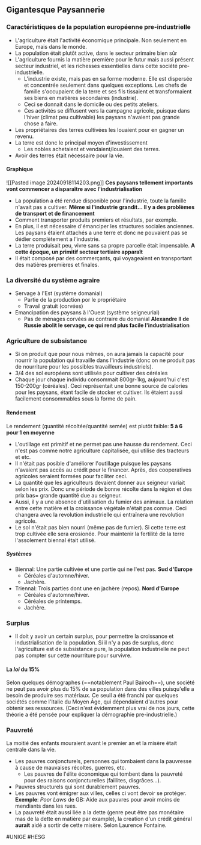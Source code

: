 ## Gigantesque Paysannerie
### Caractéristiques de la population européenne pre-industrielle
- L'agriculture était l'activité économique principale. Non seulement en Europe, mais dans le monde.
- La population était plutôt active, dans le secteur primaire bien sûr
- L'agriculture fournis la matière première pour le futur mais aussi présent secteur industriel, et les richesses essentielles dans cette société pre-industrielle.
	- L'industrie existe, mais pas en sa forme moderne. Elle est dispersée et concentrée seulement dans quelques exceptions. Les chefs de famille s'occupaient de la terre et ses fils tissaient et transformaient ses biens en matières secondaires (industrie).
	- Ceci se donnait dans le domicile ou des petits ateliers.
	- Ces activités se diffusent vers la campagne agricole, puisque dans l'hiver (climat peu cultivable) les paysans n'avaient pas grande chose a faire.
- Les propriétaires des terres cultivées les louaient pour en gagner un revenu.
- La terre est donc le principal moyen d'investissement
	- Les nobles achetaient et vendaient/louaient des terres.
- Avoir des terres était nécessaire pour la vie.
#### Graphique
![[Pasted image 20240918114203.png]]
**Ces paysans tellement importants vont commencer a disparaître avec l'industrialisation**
- La population a été rendue disponible pour l'industrie, toute la famille n'avait pas a cultiver.
**Même si l'industrie grandit... Il y a des problèmes de transport et de financement**
- Comment transporter produits premiers et résultats, par exemple.
- En plus, il est nécessaire d'émanciper les structures sociales anciennes. Les paysans étaient attachés a une terre et donc ne pouvaient pas se dédier complètement a l'industrie.
- La terre produisait peu, vivre sans sa propre parcelle était impensable.
**A cette époque, un primitif secteur tertiaire apparaît**
- Il était composé par des commerçants, qui voyageaient en transportant des matières premières et finales.
### La diversité du système agraire
- Servage à l'Est (système domanial)
	- Partie de la production por le propriétaire
	- Travail gratuit (corvées)
- Emancipation des paysans à l'Ouest (système seigneurial)
	- Pas de ménages corvées au contraire du domanial
**Alexandre II de Russie abolit le servage, ce qui rend plus facile l'industrialisation**
### Agriculture de subsistance
- Si on produit que pour nous mêmes, on aura jamais la capacité pour nourrir la population qui travaille dans l'industrie (donc on ne produit pas de nourriture pour les possibles travailleurs industriels).
- 3/4 des sol européens sont utilisés pour cultiver des céréales
- Chaque jour chaque individu consommait 800gr-1kg, aujourd'hui c'est 150-200gr (céréales). Ceci représentait une bonne source de calories pour les paysans, étant facile de stocker et cultiver. Ils étaient aussi facilement consommables sous la forme de pain.
#### Rendement
Le rendement (quantité récoltée/quantité semée) est plutôt faible: **5 à 6 pour 1 en moyenne**
- L'outillage est primitif et ne permet pas une hausse du rendement. Ceci n'est pas comme notre agriculture capitalisée, qui utilise des tracteurs et etc.
- Il n'était pas posible d'améliorer l'outillage puisque les paysans n'avaient pas accès au crédit pour le financer. Après, des cooperatives agricoles seraient formées pour faciliter ceci.
- La quantité que les agriculteurs devaient donner aux seigneur variait selon les prix. Donc une période de bonne récolte dans la région et des prix bas= grande quantité due au seigneur.
- Aussi, il y a une absence d'utilisation du fumier des animaux. La relation entre cette matière et la croissance végétale n'était pas connue. Ceci changera avec la revolution industrielle qui entraînera une revolution agricole.
- Le sol n'était pas bien nourri (même pas de fumier). Si cette terre est trop cultivée elle sera erosionée. Pour maintenir la fertilité de la terre l'assolement biennal était utilisé.
##### Systèmes
- Biennal: Une partie cultivée et une partie qui ne l'est pas. **Sud d'Europe**
	- Céréales d'automne/hiver.
	- Jachère.
- Triennal: Trois parties dont une en jachère (repos). **Nord d'Europe**
	- Céréales d'automne/hiver.
	- Céréales de printemps.
	- Jachère.
### Surplus
- Il doit y avoir un certain surplus, pour permettre la croissance et industrialisation de la population. Si il n'y a pas de surplus, donc l'agriculture est de subsistance pure, la population industrielle ne peut pas compter sur cette nourriture pour survivre.
#### La *loi* du 15%
Selon quelques démographes (==notablement Paul Bairoch==), une société ne peut pas avoir plus du 15% de sa population dans des villes puisqu'elle a besoin de produire ses matériaux.
Ce seuil a été franchi par quelques sociétés comme l'Italie du Moyen Âge, qui dépendaient d'autres pour obtenir ses ressources. (Ceci n'est évidemment plus vrai de nos jours, cette théorie a été pensée pour expliquer la démographie pre-industrielle.)
### Pauvreté
La moitié des enfants mouraient avant le premier an et la misère était centrale dans la vie.
- Les pauvres conjoncturels, personnes qui tombaient dans la pauvresse à cause de mauvaises récoltes, guerres, etc.
	- Les pauvres de l'élite économique qui tombent dans la pauvreté pour des raisons conjoncturelles (faillites, disgrâces...).
- Pauvres structurels qui sont durablement pauvres.
- Les pauvres vont émigrer aux villes, celles ci vont devoir se protéger. **Exemple**: *Poor Laws* de GB: Aide aux pauvres pour avoir moins de mendiants dans les rues.
- La pauvreté était aussi liée a la dette (genre peut être pas monétaire mas de la dette en matière par example), la creation d'un crédit général **aurait** aidé a sortir de cette misère. Selon Laurence Fontaine.

#UNIGE #HESG